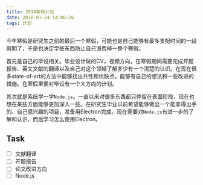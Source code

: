 ```yaml
---
title: 2018寒假计划
date: 2018-01-24 14:06:26
tags: 计划
---
```


今年寒假是研究生之前的最后一个寒假，可能也是自己能够有最多支配时间的一段假期了，于是也决定学些东西防止自己浪费掉一整个寒假。

首先是自己的毕设相关。毕业设计做的CV，视频方向，在寒假期间需要完成开题报告、英文文献的翻译以及自己对这个领域了解多少有一个清楚的认识。在现在很多state-of-art的方法中能够找出共性和优缺点，能够有自己的想法和一些改进的措施。在寒假里要对毕设有一个大方向的计划。

其次就是系统学一学`Node.js`。一直以来对很多东西都只停留在表面阶段，现在也想在某些方面能够更加深入一些。在研究生毕业以前希望能够做出一个能拿得出手的、自己感兴趣的项目，准备用Electron完成，现在需要对`Node.js`有进一步的了解和认识，而后学习怎么使用Electron。



## Task

- [ ] 文献翻译
- [ ] 开题报告
- [ ] 论文改进方向
- [ ] Node.js
